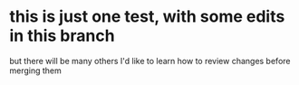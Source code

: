 # this is just one test, with some edits in this branch
but there will be many others
I'd like to learn how to review changes before merging them
